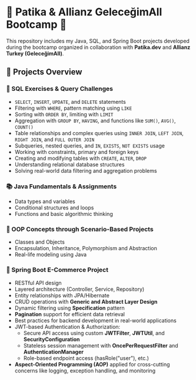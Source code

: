# 🚀 Patika & Allianz GeleceğimAll Bootcamp 🚀

This repository includes my Java, SQL, and Spring Boot projects developed during the bootcamp organized in collaboration with **Patika.dev** and **Allianz Turkey (GeleceğimAll)**.

## 📁 Projects Overview

### 🧩 SQL Exercises & Query Challenges
- `SELECT`, `INSERT`, `UPDATE`, and `DELETE` statements  
- Filtering with `WHERE`, pattern matching using `LIKE`  
- Sorting with `ORDER BY`, limiting with `LIMIT`  
- Aggregation with `GROUP BY`, `HAVING`, and functions like `SUM()`, `AVG()`, `COUNT()`  
- Table relationships and complex queries using `INNER JOIN`, `LEFT JOIN`, `RIGHT JOIN`, and `FULL OUTER JOIN`  
- Subqueries, nested queries, and `IN`, `EXISTS`, `NOT EXISTS` usage  
- Working with constraints, primary and foreign keys  
- Creating and modifying tables with `CREATE`, `ALTER`, `DROP`  
- Understanding relational database structures  
- Solving real-world data filtering and aggregation problems

### 📚 Java Fundamentals & Assignments
- Data types and variables  
- Conditional structures and loops  
- Functions and basic algorithmic thinking

### 🧠 OOP Concepts through Scenario-Based Projects
- Classes and Objects  
- Encapsulation, Inheritance, Polymorphism and Abstraction
- Real-life modeling using Java


### 🛒 Spring Boot E-Commerce Project
- RESTful API design  
- Layered architecture (Controller, Service, Repository)  
- Entity relationships with JPA/Hibernate  
- CRUD operations with **Generic and Abstract Layer Design**
- Dynamic filtering using **Specification** pattern
- **Pagination** support for efficient data retrieval
- Best practices for backend development in real-world applications
- JWT-based Authentication & Authorization:
   - Secure API access using custom **JWTFilter**, **JWTUtil**, and **SecurityConfiguration**
   - Stateless session management with **OncePerRequestFilter** and **AuthenticationManager**
   - Role-based endpoint access (hasRole("user"), etc.)
- **Aspect-Oriented Programming (AOP)** applied for cross-cutting concerns like logging, exception handling, and monitoring



